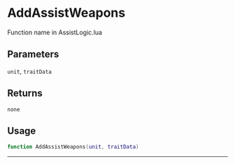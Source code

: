 # AddAssistWeapons
Function name in AssistLogic.lua
## Parameters
`unit`, `traitData`
## Returns
`none`
## Usage
```lua
function AddAssistWeapons(unit, traitData)
```
---

